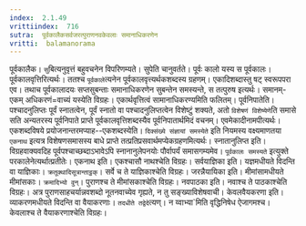 ```yaml
---
index:  2.1.49
vrittiindex:  716
sutra:  पूर्वकालैकसर्वजरत्पुराणनवकेवलाः समानाधिकरणेन
vritti:  balamanorama 
---
```


पूर्वकालैक। `सु`बित्यनुवृत्तं बहुवचनेन विपरिणम्यते। सुपेति चानुवर्तते। पूर्वः कालो यस्य स पूर्वकालः। पूर्वकालवृत्तिरित्यर्थः। ततश्च `पूर्वकाले`त्यनेन पूर्वकालवृत्त्यर्थकशब्दस्य ग्रहणम्। एकादिशब्दास्तु षट् स्वरूपपरा एव। तथाच पूर्वकालादयः सप्तसुबन्ताः समानाधिकरणेन सुबन्तेन समस्यन्ते, स तत्पुरुष इत्यर्थः। समानम्-एकम् अधिकरणं=वाच्यं यस्येति विग्रहः। एकार्थवृत्तित्वं सामानाधिकरण्यमिति फलितम्। पूर्वनिपातेति। पश्चादनुलिप्तः पूर्वं स्नातत्वेन, पूर्वं स्नातो वा पश्चादनुलिप्तत्वेन विशेष्टुं शक्यते, अतो `विशेषणं विशेष्येणे`ति समासे सति अन्यतरस्य पूर्वनिपाते प्राप्ते पूर्वकालवृत्तिशब्दस्यैव पूर्वनिपातार्थमिदं वचनम्। एवमेकादीनामपीत्यर्थः। एकशब्दविषये प्रयोजनान्तरमप्याह--एकशब्दस्येति। `दिक्संख्ये संज्ञायां समस्येते` इति नियमस्य वक्ष्यमाणतया `एकनाथ` इत्यत्र विशेषणसमासस्य बाधे प्राप्ते तत्प्रतिप्रसवार्थमप्येकग्रहणमित्यर्थः। स्नातानुलिप्त इति। विग्रहवाक्यवदिह पूर्वपश्चाच्छब्दाऽभावेऽपि स्नानानुलेपनयोः पौर्वापर्यं समासगम्यमेव। `पूर्वकालः समस्यते` इत्युक्ते परकालेनेत्यर्थात्प्रतीतेः। एकनाथ इति। एकश्चासौ नाथश्चेति विग्रहः। सर्वयाज्ञिका इति। यज्ञमधीयते विदन्ति वा याज्ञिकाः। `क्रतूक्थादिसूत्रान्ताट्ठक्`। सर्वे च ते याज्ञिकाश्चेति विग्रहः। जरन्नैयायिका इति। मीमांसामधीयते मीमांसकाः। `क्रमादिभ्यो वुन्`। पुराणश्च ते मीमांसकाश्चेति विग्रहः। नवपाठका इति। नवाश्च ते पाठकाश्चेति विग्रहः। अत्र पुराणसाहचर्यान्नवशब्दो नूतनवाच्येव गृह्यते, न तु सङ्ख्याविशेषवाची। केवलवैयकरणा इति। व्याकरणमधीयते विदन्ति वा वैयाकरणाः। `तदधीते तद्वेदे`त्यण्। न य्वाभ्या`मिति वृद्धिनिषेध ऐजागमश्च। केवलाश्च ते वैयाकरणाश्चेति विग्रहः। 

